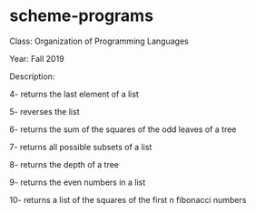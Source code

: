 # scheme-programs

Class:  Organization of Programming Languages

Year:   Fall 2019

Description:

4- returns the last element of a list

5- reverses the list

6- returns the sum of the squares of the odd leaves of a tree

7- returns all possible subsets of a list

8- returns the depth of a tree

9- returns the even numbers in a list

10- returns a list of the squares of the first n fibonacci numbers
